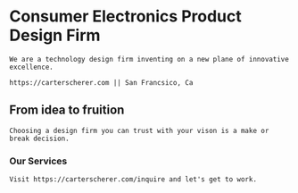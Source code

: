 # Consumer Electronics Product Design Firm

    We are a technology design firm inventing on a new plane of innovative excellence.

    https://carterscherer.com || San Francsico, Ca

## From idea to fruition

    Choosing a design firm you can trust with your vison is a make or break decision.

### Our Services

    Visit https://carterscherer.com/inquire and let's get to work.



